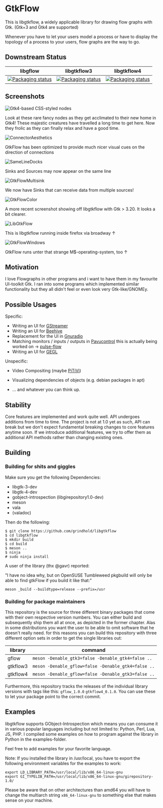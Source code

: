 GtkFlow
=======

This is libgtkflow, a widely applicable library for drawing flow graphs with
Gtk. (Gtk+3 and Gtk4 are supported)

Whenever you have to let your users model a process or have to display the topology
of a process to your users, flow graphs are the way to go.

Downstream Status
-----------------

|  libgflow  | libgtkflow3 | libgtkflow4 |
| ---------- |  -------- | ---------|
| [![Packaging status](https://repology.org/badge/vertical-allrepos/libgflow.svg)](https://repology.org/project/libgflow/versions) | [![Packaging status](https://repology.org/badge/vertical-allrepos/libgtkflow3.svg)](https://repology.org/project/libgtkflow3/versions) | [![Packaging status](https://repology.org/badge/vertical-allrepos/libgtkflow4.svg)](https://repology.org/project/libgtkflow4/versions) |

Screenshots
-----------

![Gtk4-based CSS-styled nodes](./screenshots/gtk4_fancy.png)

Look at these rare fancy nodes as they get acclimated to their new home in Gtk4! These majestic creatures have travelled a long time
to get here. Now they frolic as they can finally relax and have a good time.

![ConnectorAesthetics](./screenshots/connection_aesthetics.png)

GtkFlow has been optimized to provide much nicer visual cues on the direction of connections

![SameLineDocks](./screenshots/sameline.png)

Sinks and Sources may now appear on the same line

![GtkFlowMultisink](./screenshots/multisink.png)

We now have Sinks that can receive data from multiple sources!

![GtkFlowColor](./screenshots/gtk3-20.png)

A more recent screenshot showing off libgtkflow with Gtk > 3.20. It looks
a bit clearer.

![LibGtkFlow](./screenshots/broadway.png)

This is libgtkflow running inside firefox via broadway ↑

![GtkFlowWindows](./screenshots/windows.png)

GtkFlow runs unter that strange M$-operating-system, too ↑

Motivation
----------

I love Flowgraphs in other programs and i want to have them in my favourite
UI-toolkit Gtk. I ran into some programs which implemented similar functionality
but they all didn't feel or even look very Gtk-like/GNOMEy.

Possible Usages
---------------

Specific:

  * Writing an UI for [GStreamer](http://gstreamer.org)
  * Writing an UI for [Beehive](https://github.com/muesli/beehive)
  * Replacement for the UI in [Gnuradio](http://gnuradio.org)
  * Matching monitors / inputs / outputs in [Pavucontrol](http://freedesktop.org/software/pulseaudio/pavucontrol/) this is actually being worked on → [pulse-flow](https://github.com/benwaffle/pulse-flow)
  * Writing an UI for [GEGL](http://gegl.org)

Unspecific:

  * Video Compositing (maybe [PiTiVi](http://www.pitivi.org))
  * Visualizing dependencies of objects (e.g. debian packages in apt)

  * … and whatever you can think up.

Stability
-------------

Core features are implemented and work quite well.
API undergoes additions from time to time. The project is not at 1.0 yet
as such, API can break but we don't expect fundamental breaking changes
to core features anytime soon. If we introduce additional features, we
try to offer them as additional API methods rather than changing existing
ones.

Building
--------

### Building for shits and giggles

Make sure you get the following Dependencies:

  * libgtk-3-dev
  * libgtk-4-dev
  * gobject-introspection (libgirepository1.0-dev)
  * meson
  * vala
  * (valadoc)

Then do the following:

```
$ git clone https://github.com/grindhold/libgtkflow
$ cd libgtkflow
$ mkdir build
$ cd build
$ meson ..
$ ninja
# sudo ninja install
```

A user of the library (thx @gavr) reported:

"I have no idea why, but on OpenSUSE Tumbleweed pkgbuild will only be able to find gtkFlow if you build it like that:"
```
meson _build --buildtype=release --prefix=/usr
```

### Building for package maintainers

This repository is the source for three different binary packages that come
with their own respective version numbers. You can either build and subsequently
ship them all at once, as depicted in the former chapter.
Alas in some distributions you want the user to be able to omit software that
he doesn't really need. for this reasons you can build this repository with
three different option sets in order to get the single libraries out:

| library | command               |
|---------|-----------------------|
| gflow  | `meson -Denable_gtk3=false -Denable_gtk4=false ..` |
| gtkflow3  | `meson -Denable_gflow=false -Denable_gtk4=false ..` |
| gtkflow4  | `meson -Denable_gflow=false -Denable_gtk3=false ..` |

Furthermore, this repository tracks the releases of the individual library versions
with tags like this: `gflow_1.0.0` `gtkflow4_0.1.0`. You can use these to let
your package point to the correct commit.

Examples
--------

libgtkflow supports GObject-Introspection which means you can consume it in various
popular languages including but not limited to: Python, Perl, Lua, JS, PHP.
I compiled some examples on how to program against the library in Python in the examples-folder.

Feel free to add examples for your favorite language.

Note: If you installed the library in /usr/local, you have to export the following
environment variables for the examples to work:

```
export LD_LIBRARY_PATH=/usr/local/lib/x86_64-linux-gnu
export GI_TYPELIB_PATH=/usr/local/lib/x86_64-linux-gnu/girepository-1.0/
```

Please be aware that on other architectures than amd64 you will have to change the
multiarch string ```x86_64-linux-gnu``` to something else that makes sense on your
machine.
